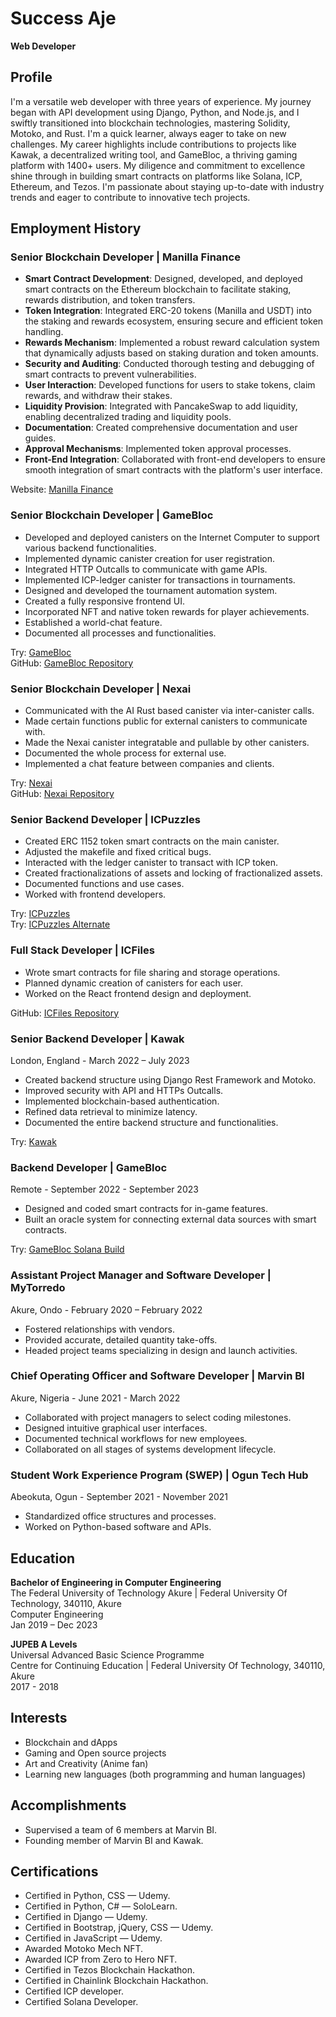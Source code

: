 # Success Aje

**Web Developer**

## Profile
I'm a versatile web developer with three years of experience. My journey began with API development using Django, Python, and Node.js, and I swiftly transitioned into blockchain technologies, mastering Solidity, Motoko, and Rust. I'm a quick learner, always eager to take on new challenges. My career highlights include contributions to projects like Kawak, a decentralized writing tool, and GameBloc, a thriving gaming platform with 1400+ users. My diligence and commitment to excellence shine through in building smart contracts on platforms like Solana, ICP, Ethereum, and Tezos. I'm passionate about staying up-to-date with industry trends and eager to contribute to innovative tech projects.

## Employment History

### Senior Blockchain Developer | Manilla Finance
- **Smart Contract Development**: Designed, developed, and deployed smart contracts on the Ethereum blockchain to facilitate staking, rewards distribution, and token transfers.
- **Token Integration**: Integrated ERC-20 tokens (Manilla and USDT) into the staking and rewards ecosystem, ensuring secure and efficient token handling.
- **Rewards Mechanism**: Implemented a robust reward calculation system that dynamically adjusts based on staking duration and token amounts.
- **Security and Auditing**: Conducted thorough testing and debugging of smart contracts to prevent vulnerabilities.
- **User Interaction**: Developed functions for users to stake tokens, claim rewards, and withdraw their stakes.
- **Liquidity Provision**: Integrated with PancakeSwap to add liquidity, enabling decentralized trading and liquidity pools.
- **Documentation**: Created comprehensive documentation and user guides.
- **Approval Mechanisms**: Implemented token approval processes.
- **Front-End Integration**: Collaborated with front-end developers to ensure smooth integration of smart contracts with the platform's user interface.

Website: [Manilla Finance](https://manilla.finance/)

### Senior Blockchain Developer | GameBloc
- Developed and deployed canisters on the Internet Computer to support various backend functionalities.
- Implemented dynamic canister creation for user registration.
- Integrated HTTP Outcalls to communicate with game APIs.
- Implemented ICP-ledger canister for transactions in tournaments.
- Designed and developed the tournament automation system.
- Created a fully responsive frontend UI.
- Incorporated NFT and native token rewards for player achievements.
- Established a world-chat feature.
- Documented all processes and functionalities.

Try: [GameBloc](https://cv4ma-4qaaa-aaaal-adntq-cai.icp0.io/)  
GitHub: [GameBloc Repository](https://github.com/Game-Bloc/Gamebloc-ICP)

### Senior Blockchain Developer | Nexai
- Communicated with the AI Rust based canister via inter-canister calls.
- Made certain functions public for external canisters to communicate with.
- Made the Nexai canister integratable and pullable by other canisters.
- Documented the whole process for external use.
- Implemented a chat feature between companies and clients.

Try: [Nexai](https://ahiu5-dyaaa-aaaak-aepta-cai.icp0.io/#/)  
GitHub: [Nexai Repository](https://github.com/Nexai-app/nexi-v1)

### Senior Backend Developer | ICPuzzles
- Created ERC 1152 token smart contracts on the main canister.
- Adjusted the makefile and fixed critical bugs.
- Interacted with the ledger canister to transact with ICP token.
- Created fractionalizations of assets and locking of fractionalized assets.
- Documented functions and use cases.
- Worked with frontend developers.

Try: [ICPuzzles](http://icpuzzles.com/)  
Try: [ICPuzzles Alternate](https://5sdab-uiaaa-aaaal-aalgq-cai.ic0.app/)

### Full Stack Developer | ICFiles
- Wrote smart contracts for file sharing and storage operations.
- Planned dynamic creation of canisters for each user.
- Worked on the React frontend design and deployment.

GitHub: [ICFiles Repository](https://github.com/successaje/IC_FIles)

### Senior Backend Developer | Kawak
London, England - March 2022 – July 2023
- Created backend structure using Django Rest Framework and Motoko.
- Improved security with API and HTTPs Outcalls.
- Implemented blockchain-based authentication.
- Refined data retrieval to minimize latency.
- Documented the entire backend structure and functionalities.

Try: [Kawak](https://3ysab-rqaaa-aaaan-qaewq-cai.ic0.app/)

### Backend Developer | GameBloc
Remote - September 2022 - September 2023
- Designed and coded smart contracts for in-game features.
- Built an oracle system for connecting external data sources with smart contracts.

Try: [GameBloc Solana Build](https://gamebloc-solana-build.vercel.app/)

### Assistant Project Manager and Software Developer | MyTorredo
Akure, Ondo - February 2020 – February 2022
- Fostered relationships with vendors.
- Provided accurate, detailed quantity take-offs.
- Headed project teams specializing in design and launch activities.

### Chief Operating Officer and Software Developer | Marvin BI
Akure, Nigeria - June 2021 - March 2022
- Collaborated with project managers to select coding milestones.
- Designed intuitive graphical user interfaces.
- Documented technical workflows for new employees.
- Collaborated on all stages of systems development lifecycle.

### Student Work Experience Program (SWEP) | Ogun Tech Hub
Abeokuta, Ogun - September 2021 - November 2021
- Standardized office structures and processes.
- Worked on Python-based software and APIs.

## Education

**Bachelor of Engineering in Computer Engineering**  
The Federal University of Technology Akure | Federal University Of Technology, 340110, Akure  
Computer Engineering  
Jan 2019 – Dec 2023

**JUPEB A Levels**  
Universal Advanced Basic Science Programme  
Centre for Continuing Education | Federal University Of Technology,  340110, Akure  
2017 - 2018

## Interests
- Blockchain and dApps
- Gaming and Open source projects
- Art and Creativity (Anime fan)
- Learning new languages (both programming and human languages)

## Accomplishments
- Supervised a team of 6 members at Marvin BI.
- Founding member of Marvin BI and Kawak.

## Certifications
- Certified in Python, CSS — Udemy.
- Certified in Python, C# — SoloLearn.
- Certified in Django — Udemy.
- Certified in Bootstrap, jQuery, CSS — Udemy.
- Certified in JavaScript — Udemy.
- Awarded Motoko Mech NFT.
- Awarded ICP from Zero to Hero NFT.
- Certified in Tezos Blockchain Hackathon.
- Certified in Chainlink Blockchain Hackathon.
- Certified ICP developer.
- Certified Solana Developer.
